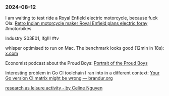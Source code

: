 ### 2024-08-12

I am waiting to test ride a Royal Enfield electric motorcycle, because fuck Ola: [Retro Indian motorcycle maker Royal Enfield plans electric foray](https://www.ft.com/content/af9796cd-0558-40ad-a72f-b7145313c260) #motorbikes

Industry S03E01, lfg!!! #tv

whisper optimised to run on Mac. The benchmark looks good (12min in 18s): [x.com](https://x.com/awnihannun/status/1822744609241682077)

Economist podcast about the Proud Boys: [Portrait of the Proud Boys](https://www.economist.com/podcasts/2024/08/10/portrait-of-the-proud-boys)

Interesting problem in Go CI toolchain I ran into in a different context: [Your Go version CI matrix might be wrong — brandur.org](https://brandur.org/fragments/go-version-matrix)

[research as leisure activity - by Celine Nguyen](https://www.personalcanon.com/p/research-as-leisure-activity)
